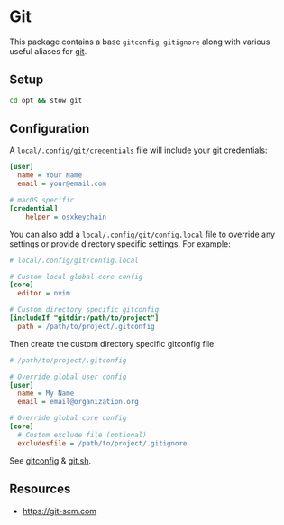# Git

This package contains a base `gitconfig`, `gitignore` along with various useful
aliases for [git](https://git-scm.com).

## Setup

```bash
cd opt && stow git
```

## Configuration

A `local/.config/git/credentials` file will include your git credentials:

```ini
[user]
  name = Your Name
  email = your@email.com

# macOS specific
[credential]
	helper = osxkeychain
```

You can also add a `local/.config/git/config.local` file to override any
settings or provide directory specific settings. For example:

```ini
# local/.config/git/config.local

# Custom local global core config
[core]
  editor = nvim

# Custom directory specific gitconfig
[includeIf "gitdir:/path/to/project"]
  path = /path/to/project/.gitconfig
```

Then create the custom directory specific gitconfig file:

```ini
# /path/to/project/.gitconfig

# Override global user config
[user]
  name = My Name
  email = email@organization.org

# Override global core config
[core]
  # Custom exclude file (optional)
  excludesfile = /path/to/project/.gitignore
```

See [gitconfig](.config/git/config) & [git.sh](.config/shell.d/git.sh).

## Resources

- https://git-scm.com
